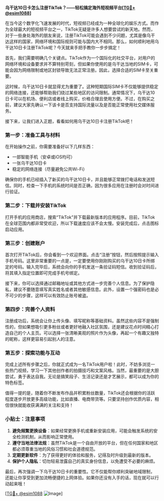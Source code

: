 **乌干达10日卡怎么注册TikTok？——轻松搞定海外短视频平台[[TG💪+ @esim1088](https://t.me/s/esim1088)]**

在当今这个数字化飞速发展的时代，短视频已经成为一种全球化的娱乐方式。而作为全球最大的短视频平台之一，TikTok无疑是许多人想要尝试的新天地。然而，对于一些身处海外的朋友来说，注册TikTok可能会遇到不少问题，尤其是像乌干达这样的国家，网络环境和国际规则可能与国内大不相同。那么，如何顺利地用乌干达10日卡注册TikTok呢？今天就来手把手教你一步步搞定！

首先，我们需要明确几个关键点。TikTok作为一个国际化的社交平台，对用户的网络环境和设备要求并不算特别苛刻，但如果你使用的是乌干达当地的SIM卡，可能会因为网络限制或地区封锁导致无法正常注册。因此，选择合适的SIM卡至关重要。

这时候，乌干达10日卡就显得尤为重要了。这种短期国际SIM卡不仅能够提供稳定的网络连接，还能够帮助我们绕过某些地区的访问限制。通常情况下，乌干达10日卡可以在机场、便利店或者线上购买，价格合理且使用方便。不过，在购买之前，建议大家先确认一下该卡是否支持国际流量以及是否能正常使用社交媒体服务。

接下来，让我们进入正题，看看如何用乌干达10日卡注册TikTok吧！

### **第一步：准备工具与材料**
在开始操作之前，你需要准备好以下几样东西：
- 一部智能手机（安卓或iOS均可）
- 一张乌干达10日卡
- 稳定的网络连接（尽量避免公共Wi-Fi）

确保你的手机已经插入了新买的乌干达10日卡，并且能够正常拨打电话和发送短信。同时，检查一下手机的系统时间是否正确，因为很多应用在注册时会对时间进行验证。

### **第二步：下载并安装TikTok**
打开手机的应用商店，搜索“TikTok”并下载最新版本的应用程序。目前，TikTok在全球范围内都非常受欢迎，所以下载速度应该不会太慢。安装完成后，点击图标启动应用。

### **第三步：创建账户**
首次打开TikTok后，你会看到一个欢迎界面。点击“注册”按钮，然后按照提示输入手机号码。这里非常重要的一点是，一定要使用你刚刚购买的乌干达10日卡所绑定的号码。输入完毕后，系统会向你的手机发送一条验证码短信。收到验证码后，将其填入指定位置即可完成手机号绑定。

接下来，你可以选择通过邮箱地址或其他方式进一步完善个人信息。为了保护隐私，建议不要随意填写真实姓名或者其他敏感信息。此外，设置一个强密码也是必不可少的步骤，这样可以有效防止账号被盗。

### **第四步：完善个人资料**
注册成功后，系统会让你上传头像、填写昵称等基础资料。虽然这些内容不是强制性的，但如果想吸引更多粉丝或者更好地融入社区氛围，还是建议花点时间精心打造自己的个人主页。可以选择一张清晰美观的照片作为头像，再起一个有趣又独特的昵称，这样更容易引起别人的注意。

### **第五步：探索功能与互动**
完成上述所有步骤之后，你就正式成为一名TikTok用户啦！此时，不妨多浏览一些热门视频，学习一下其他创作者的拍摄技巧和文案风格。当然，最重要的是大胆尝试，勇于表达自我。无论是搞笑段子、生活记录还是才艺展示，都可以成为你的特色标签。

值得一提的是，随着你不断发布作品并积累粉丝数量，TikTok还会根据你的活跃程度逐步开放更多高级功能，比如直播、电商带货等。只要坚持创作优质内容，相信很快就能收获满满的关注和支持！

### **小贴士：注意事项**
1. **避免频繁更换设备**：如果经常更换手机或重新安装应用，可能会触发系统的安全检测机制，从而影响正常使用。
2. **遵守当地法律法规**：虽然TikTok是一个自由开放的平台，但在任何国家和地区都必须尊重当地的风俗习惯和社会道德规范。
3. **定期更新软件**：为了获得更好的体验和服务，记得及时升级到最新的版本。
4. **保护个人隐私**：切勿轻易泄露自己的真实身份信息，以免遭受不必要的麻烦。

最后，再次强调一下乌干达10日卡的重要性。它不仅能帮你顺利突破地域限制，还能让你享受到更加流畅便捷的上网体验。如果你还没有入手的话，现在就可以行动起来哦！

[[TG💪+ @esim1088](https://t.me/s/esim1088) ![Image](https://i.postimg.cc/4NQfJmqS/Snipaste-2025-05-13-00-14-12.png)]